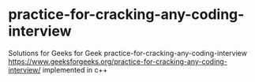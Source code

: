 # practice-for-cracking-any-coding-interview
Solutions for Geeks for Geek practice-for-cracking-any-coding-interview
https://www.geeksforgeeks.org/practice-for-cracking-any-coding-interview/
implemented in c++
